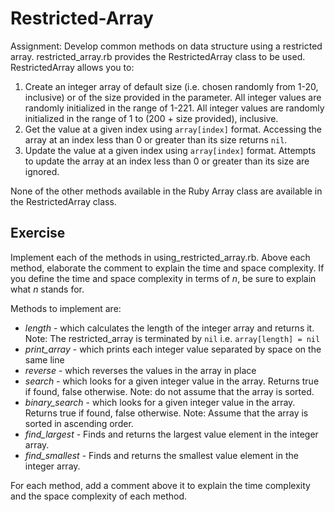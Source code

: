 # Restricted-Array
Assignment: Develop common methods on data structure using a restricted array.
restricted_array.rb provides the RestrictedArray class to be used.
RestrictedArray allows you to:
1. Create an integer array of default size (i.e. chosen randomly from 1-20, inclusive) or of the size provided in the parameter. All integer values are randomly initialized in the range of 1-221. All integer values are randomly initialized in the range of 1 to (200 + size provided), inclusive.
1. Get the value at a given index using `array[index]` format.	Accessing the array at an index less than 0 or greater than its size returns `nil`.
1. Update the value at a given index using `array[index]` format. Attempts to update the array at an index less than 0 or greater than its size are ignored.

None of the other methods available in the Ruby Array class are available in the RestrictedArray class.

## Exercise

Implement each of the methods in using_restricted_array.rb.
Above each method, elaborate the comment to explain the time and space complexity.
If you define the time and space complexity in terms of *n*, be sure to explain
what *n* stands for.

Methods to implement are:

- *length* - which calculates the length of the integer array and returns it.
             Note: The restricted_array is terminated by `nil` i.e. `array[length] = nil`
- *print_array* - which prints each integer value separated by space on the same line
- *reverse* - which reverses the values in the array in place
- *search* - which looks for a given integer value in the array. Returns true if found, false otherwise.
             Note: do not assume that the array is sorted.
- *binary_search* - which looks for a given integer value in the array. Returns true if found, false otherwise.
             Note: Assume that the array is sorted in ascending order.
- *find_largest* - Finds and returns the largest value element in the integer array.
- *find_smallest* - Finds and returns the smallest value element in the integer array.

For each method, add a comment above it to explain the time complexity and the space complexity of each method.

